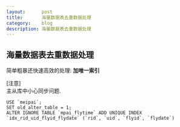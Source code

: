 ```yaml
---
layout:      post
title:       海量数据表去重数据处理
category:    blog
description: 海量数据表去重数据处理
---
```


## 海量数据表去重数据处理

简单粗暴还快速高效的处理:  <b>加唯一索引</b>

[注意]   
主从库中小心同步问题.

```
USE `meipai`;
SET old_alter_table = 1;
ALTER IGNORE TABLE `mpai_flytime` ADD UNIQUE INDEX `idx_rid_uid_flyid_flydate` (`rid`, `uid`, `flyid`, `flydate`)
```
